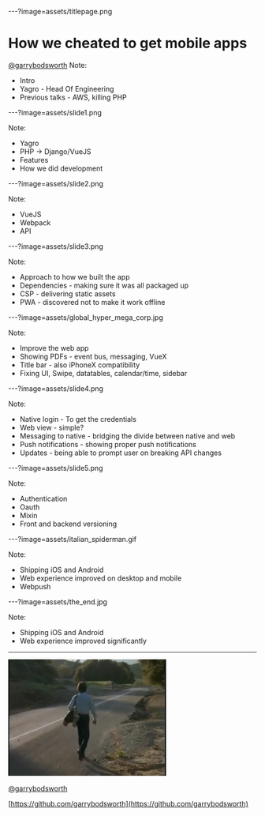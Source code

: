 ---?image=assets/titlepage.png

# How we cheated to get mobile apps
[@garrybodsworth](https://twitter.com/garrybodsworth)
Note:
- Intro
- Yagro - Head Of Engineering
- Previous talks - AWS, killing PHP

---?image=assets/slide1.png

Note:
- Yagro
- PHP -> Django/VueJS
- Features
- How we did development

---?image=assets/slide2.png

Note:
- VueJS
- Webpack
- API

---?image=assets/slide3.png

Note:
- Approach to how we built the app
- Dependencies - making sure it was all packaged up
- CSP - delivering static assets
- PWA - discovered not to make it work offline

---?image=assets/global_hyper_mega_corp.jpg

Note:
- Improve the web app
- Showing PDFs - event bus, messaging, VueX
- Title bar - also iPhoneX compatibility
- Fixing UI, Swipe, datatables, calendar/time, sidebar

---?image=assets/slide4.png

Note:
- Native login - To get the credentials
- Web view - simple?
- Messaging to native - bridging the divide between native and web
- Push notifications - showing proper push notifications
- Updates - being able to prompt user on breaking API changes

---?image=assets/slide5.png

Note:
- Authentication
- Oauth
- Mixin
- Front and backend versioning

---?image=assets/italian_spiderman.gif

Note:
- Shipping iOS and Android
- Web experience improved on desktop and mobile
- Webpush

---?image=assets/the_end.jpg

Note:
- Shipping iOS and Android
- Web experience improved significantly

---

![Lonely Man](assets/lonelyman.gif)

[@garrybodsworth](https://twitter.com/garrybodsworth)

[https://github.com/garrybodsworth](https://github.com/garrybodsworth)
